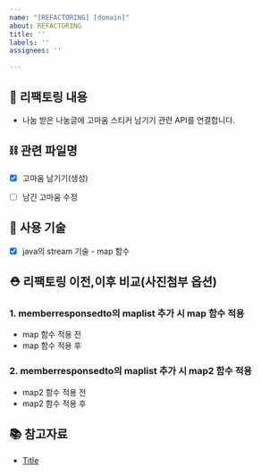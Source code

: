 ```yaml
---
name: "[REFACTORING] [domain]"
about: REFACTORING
title: ''
labels: ''
assignees: ''

---
```


## 📌 리팩토링 내용
- 나눔 받은 나눔글에 고마움 스티커 남기기 관련 API를 연결합니다.


## ⛓️ 관련 파일명
- [x]  고마움 남기기(생성)
- [ ]  남긴 고마움 수정


## 🔎 사용 기술
- [x] java의 stream 기술 - map 함수


## ⛑️ 리팩토링 이전,이후 비교(사진첨부 옵션)

### 1. memberresponsedto의 maplist 추가 시 map 함수 적용 
- map 함수 적용 전
- map 함수 적용 후

### 2. memberresponsedto의 maplist 추가 시 map2 함수 적용 
- map2 함수 적용 전
- map2 함수 적용 후


## 📚 참고자료
- [Title](https://...)
